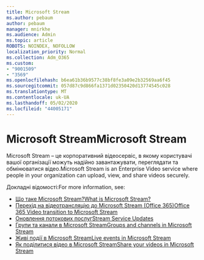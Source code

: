 ```yaml
---
title: Microsoft Stream
ms.author: pebaum
author: pebaum
manager: mnirkhe
ms.audience: Admin
ms.topic: article
ROBOTS: NOINDEX, NOFOLLOW
localization_priority: Normal
ms.collection: Adm_O365
ms.custom:
- "9001509"
- "3569"
ms.openlocfilehash: b6ea61b36b9577c38bf8fe3a09e2b32569aa6f45
ms.sourcegitcommit: 057d87c9d866fa1371d02350420d13774545c028
ms.translationtype: MT
ms.contentlocale: uk-UA
ms.lasthandoff: 05/02/2020
ms.locfileid: "44005171"
---
```

# <a name="microsoft-stream"></a><span data-ttu-id="02e7b-102">Microsoft Stream</span><span class="sxs-lookup"><span data-stu-id="02e7b-102">Microsoft Stream</span></span>

<span data-ttu-id="02e7b-103">Microsoft Stream – це корпоративний відеосервіс, в якому користувачі вашої організації можуть надійно завантажувати, переглядати та обмінюватися відео.</span><span class="sxs-lookup"><span data-stu-id="02e7b-103">Microsoft Stream is an Enterprise Video service where people in your organization can upload, view, and share videos securely.</span></span> 

<span data-ttu-id="02e7b-104">Докладні відомості:</span><span class="sxs-lookup"><span data-stu-id="02e7b-104">For more information, see:</span></span>

- [<span data-ttu-id="02e7b-105">Що таке Microsoft Stream?</span><span class="sxs-lookup"><span data-stu-id="02e7b-105">What is Microsoft Stream?</span></span>](https://docs.microsoft.com/stream/overview)
- [<span data-ttu-id="02e7b-106">Перехід на відеотрансляцію до Microsoft Stream (Office 365)</span><span class="sxs-lookup"><span data-stu-id="02e7b-106">Office 365 Video transition to Microsoft Stream</span></span>](https://docs.microsoft.com/stream/migrate-from-office-365)
- [<span data-ttu-id="02e7b-107">Оновлення потокових послуг</span><span class="sxs-lookup"><span data-stu-id="02e7b-107">Stream Service Updates</span></span>](https://techcommunity.microsoft.com/t5/microsoft-stream-service-updates/bd-p/StreamAnnouncements)
- [<span data-ttu-id="02e7b-108">Групи та канали в Microsoft Stream</span><span class="sxs-lookup"><span data-stu-id="02e7b-108">Groups and channels in Microsoft Stream</span></span>](https://docs.microsoft.com/stream/groups-channels-organization)
- [<span data-ttu-id="02e7b-109">Живі події в Microsoft Stream</span><span class="sxs-lookup"><span data-stu-id="02e7b-109">Live events in Microsoft Stream</span></span>](https://docs.microsoft.com/stream/live-event-overview)
- [<span data-ttu-id="02e7b-110">Як поділитися відео в Microsoft Stream</span><span class="sxs-lookup"><span data-stu-id="02e7b-110">Share your videos in Microsoft Stream</span></span>](https://docs.microsoft.com/stream/portal-share-video)
